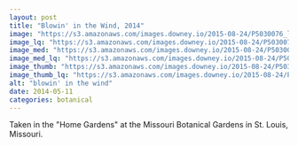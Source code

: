 ```yaml
---
layout: post
title: "Blowin' in the Wind, 2014"
image: "https://s3.amazonaws.com/images.downey.io/2015-08-24/P5030076_large.jpg"
image_lq: "https://s3.amazonaws.com/images.downey.io/2015-08-24/P5030076_large_lq.jpg"
image_med: "https://s3.amazonaws.com/images.downey.io/2015-08-24/P5030076_medium.jpg"
image_med_lq: "https://s3.amazonaws.com/images.downey.io/2015-08-24/P5030076_medium_lq.jpg"
image_thumb: "https://s3.amazonaws.com/images.downey.io/2015-08-24/P5030076_thumb.jpg"
image_thumb_lq: "https://s3.amazonaws.com/images.downey.io/2015-08-24/P5030076_thumb_lq.jpg"
alt: "blowin' in the wind"
date: 2014-05-11
categories: botanical
---
```


Taken in the "Home Gardens" at the Missouri Botanical Gardens in St. Louis, Missouri.
